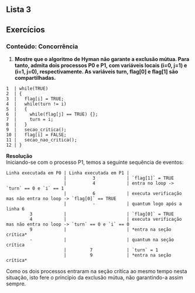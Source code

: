 ## Lista 3
## Exercícios

### Conteúdo: Concorrência

1. **Mostre que o algoritmo de Hyman não garante a exclusão mútua. Para tanto, admita dois processos P0 e P1, com variáveis locais (i=0, j=1) e (i=1, j=0), respectivamente. As variáveis turn, flag[0] e flag[1] são compartilhadas.**
```
1  | while(TRUE)
2  | {
3  |   flag[i] = TRUE;
4  |   while(turn != i)
5  |   {
6  |     while(flag[j] == TRUE) {};
7  |     turn = i;
8  |   }
9  |   secao_critica();
10 |   flag[i] = FALSE;
11 |   secao_nao_critica();
12 | }
```

**Resolução**<br/>
Iniciando-se com o processo P1, temos a seguinte sequência de eventos:
```
Linha executada em P0 | Linha executada em P1 |
                      |          3            | `flag[1]` = TRUE
                      |          4            | entra no loop -> `turn` == 0 e `i` == 1
                      |          6            | executa verificação mas não entra no loop -> `flag[0]` == TRUE
                      |          -            | quantum logo após a linha 6
         3            |                       | `flag[0]` = TRUE
         4            |                       | executa verificação mas não entra no loop -> `turn` == 0 e `i` == 0
         9            |                       | *entra na seção crítica*
         -            |                       | quantum na seção crítica
                      |         7             | `turn` = 1
                      |         9             | *entra na seção crítica*
```

Como os dois processos entraram na seção crítica ao mesmo tempo nesta situação, isto fere o princípio da exclusão mútua, não garantindo-a assim sempre.